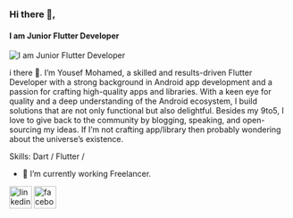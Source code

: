 ### Hi there 👋,  
#### I am Junior Flutter Developer
![I am Junior Flutter Developer](https://raw.githubusercontent.com/sagar-viradiya/sagar-viradiya/master/resources/banner.png)

i there 👋. I’m Yousef Mohamed, a skilled and results-driven Flutter Developer with a strong background in Android app development and a passion for crafting high-quality apps and libraries. With a keen eye for quality and a deep understanding of the Android ecosystem, I build solutions that are not only functional but also delightful. Besides my 9to5, I love to give back to the community by blogging, speaking, and open-sourcing my ideas. If I’m not crafting app/library then probably wondering about the universe’s existence.

Skills: Dart / Flutter /

- 🔭 I’m currently working Freelancer. 


[<img src='https://cdn.jsdelivr.net/npm/simple-icons@3.0.1/icons/linkedin.svg' alt='linkedin' height='40'>](https://www.linkedin.com/in/yousef-mohamed-25b772240/)  [<img src='https://cdn.jsdelivr.net/npm/simple-icons@3.0.1/icons/facebook.svg' alt='facebook' height='40'>](https://www.facebook.com/amir.elahzan.50364)  

